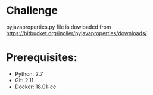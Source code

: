 # Challenge

pyjavaproperties.py file is dowloaded from https://bitbucket.org/jnoller/pyjavaproperties/downloads/ 

# Prerequisites:

 - Python: 2.7
 - Git: 2.11
 - Docker: 18.01-ce
